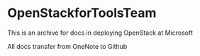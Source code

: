 # OpenStackforToolsTeam
This is an archive for docs in deploying OpenStack at Microsoft

All docs transfer from OneNote to Github